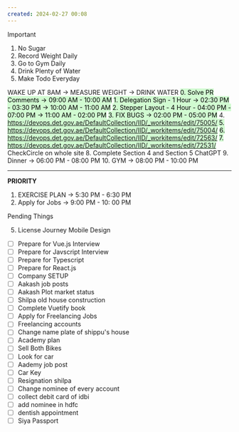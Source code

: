 ```yaml
---
created: 2024-02-27 00:08
---
```


> [!important]
>
> 1. No Sugar
> 2. Record Weight Daily
> 3. Go to Gym Daily
> 4. Drink Plenty of Water
> 5. Make Todo Everyday

WAKE UP AT 8AM -> MEASURE WEIGHT -> DRINK WATER
<mark style="background: #BBFABBA6;">0. Solve PR Comments -> 09:00 AM - 10:00 AM</mark>
<mark style="background: #BBFABBA6;">1. Delegation Sign - 1 Hour -> 02:30 PM - 03:30 PM -> 10:00 AM - 11:00 AM</mark>
<mark style="background: #BBFABBA6;">2. Stepper Layout - 4 Hour - 04:00 PM - 07:00 PM -> 11:00 AM - 02:00 PM</mark>
<mark style="background: #BBFABBA6;">3. FIX BUGS -> 02:00 PM - 05:00 PM</mark>
4. <mark style="background: #BBFABBA6;">https://devops.det.gov.ae/DefaultCollection/IID/_workitems/edit/75005/ </mark>
<mark style="background: #BBFABBA6;">5. https://devops.det.gov.ae/DefaultCollection/IID/_workitems/edit/75004/</mark>
<mark style="background: #BBFABBA6;">6. https://devops.det.gov.ae/DefaultCollection/IID/_workitems/edit/72563/</mark>
<mark style="background: #BBFABBA6;">7. https://devops.det.gov.ae/DefaultCollection/IID/_workitems/edit/72531/</mark>
CheckCircle on whole site
8. Complete Section 4 and Section 5 ChatGPT
9. Dinner -> 06:00 PM - 08:00 PM 
10. GYM -> 08:00 PM - 10:00 PM

****


**PRIORITY**

1. EXERCISE PLAN -> 5:30 PM - 6:30 PM
2. Apply for Jobs -> 9:00 PM - 10: 00 PM

Pending Things

5. License Journey Mobile Design
- [ ] Prepare for Vue.js Interview
- [ ] Prepare for Javscript Interview
- [ ] Prepare for Typescript
- [ ] Prepare for React.js
- [ ] Company SETUP
- [ ] Aakash job posts
- [ ] Aakash Plot market status
- [ ] Shilpa old house construction
- [ ] Complete Vuetify book
- [ ] Apply for Freelancing Jobs
- [ ] Freelancing accounts
- [ ] Change name plate of shippu's house 
- [ ] Academy plan 
- [ ] Sell Both Bikes
- [ ] Look for car
- [ ] Aademy job post
- [ ] Car Key 
- [ ] Resignation shilpa
- [ ] Change nominee of every account
- [ ] collect debit card of idbi
- [ ] add nominee in hdfc 
- [ ] dentish appointment
- [ ] Siya Passport
